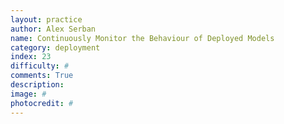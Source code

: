 ```yaml
---
layout: practice
author: Alex Serban
name: Continuously Monitor the Behaviour of Deployed Models
category: deployment
index: 23
difficulty: #
comments: True
description:
image: #
photocredit: #
---
```

